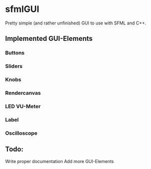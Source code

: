 # sfmlGUI

Pretty simple (and rather unfinished) GUI to use with SFML and C++.


## Implemented GUI-Elements
### Buttons
### Sliders
### Knobs
### Rendercanvas
### LED VU-Meter
### Label
### Oscilloscope


## Todo:
Write proper documentation
Add more GUI-Elements
